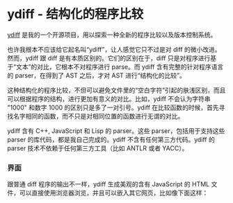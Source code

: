 # ydiff - 结构化的程序比较
[ydiff](https://github.com/yinwang0/ydiff) 是我的一个开源项目，用以探索一种全新的程序比较以及版本控制系统。

也许我根本不应该给它起名叫“ydiff”，让人感觉它只不过是对 diff 的微小改进。然而，ydiff 跟 diff 是有本质区别的。它们的区别在于，diff 只是对程序进行基于“文本”的对比，它根本不对程序进行 parse。而 ydiff 含有完整的针对程序语言的 parser，在得到了 AST 之后，才对 AST 进行“结构化的比较”。

这种结构化的程序比较，不但可以避免文件里的“空白字符”引起的肤浅区别，而且可以根据程序的结构，进行更加有意义的对比。比如，ydiff 不会认为字符串 "1000" 和数字 1000 的区别只是多了一对引号。ydiff 在比较函数的时候，首先寻找名字相同的函数，而不只是对相同位置的函数进行无谓的对比。

ydiff 含有 C++, JavaScript 和 Lisp 的 parser。这些 parser，包括用于支持这些 parser 的库代码，都是我自己完成的。ydiff 不含有任何第三方代码。ydiff 的 parser 技术不依赖于任何第三方工具（比如 ANTLR 或者 YACC）。

### 界面

跟普通 diff 程序的输出不一样，ydiff 生成美观的含有 JavaScript 的 HTML 文件，可以直接使用浏览器浏览，并且可以嵌入其它网页，比如像下面这样：


<frameset>

  <frame src="http://www.yinwang.org/resources/mk1-mk2.html" name="showframe">

</frameset>